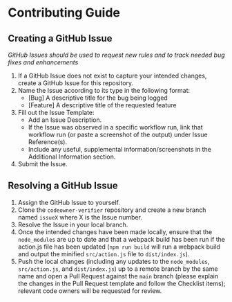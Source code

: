 # Contributing Guide

## Creating a GitHub Issue
*GitHub Issues should be used to request new rules and to track needed bug fixes and enhancements*
1. If a GitHub Issue does not exist to capture your intended changes, create a GitHub Issue for this repository.
2. Name the Issue according to its type in the following format:
    - [Bug] A descriptive title for the bug being logged
    - [Feature] A descriptive title of the requested feature
3. Fill out the Issue Template:
    - Add an Issue Description.
    - If the Issue was observed in a specific workflow run, link that workflow run (or paste a screenshot of the output) under Issue Reference(s).
    - Include any useful, supplemental information/screenshots in the Additional Information section.
4. Submit the Issue.

## Resolving a GitHub Issue
1. Assign the GitHub Issue to yourself.
2. Clone the `codeowner-verifier` repository and create a new branch named `issueX` where X is the Issue number.
3. Resolve the Issue in your local branch.
4. Once the intended changes have been made locally, ensure that the `node_modules` are up to date and that a webpack build has been run if the action.js file has been updated (`npm run build` will run a webpack build and output the minified `src/action.js` file to `dist/index.js`).
4. Push the local changes (including any updates to the `node_modules`, `src/action.js`, and `dist/index.js`) up to a remote branch by the same name and open a Pull Request against the `main` branch (please explain the changes in the Pull Request template and follow the Checklist items); relevant code owners will be requested for review.